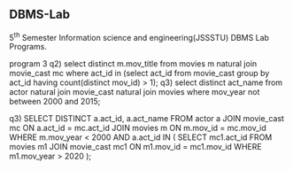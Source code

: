 <h2>DBMS-Lab</h2>
<p>5<sup>th</sup> Semester Information science and engineering(JSSSTU) DBMS Lab Programs.</p>

program 3
q2)
 select distinct m.mov_title from movies m natural join movie_cast mc where act_id in (select act_id from movie_cast group by act_id having count(distinct mov_id) > 1);
q3)
select distinct act_name from actor natural join movie_cast natural join movies where mov_year not between 2000 and 2015;

q3)
SELECT DISTINCT a.act_id, a.act_name
FROM actor a
JOIN movie_cast mc ON a.act_id = mc.act_id
JOIN movies m ON m.mov_id = mc.mov_id
WHERE m.mov_year < 2000
  AND a.act_id IN (
      SELECT mc1.act_id
      FROM movies m1
      JOIN movie_cast mc1 ON m1.mov_id = mc1.mov_id
      WHERE m1.mov_year > 2020
  );

